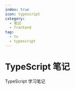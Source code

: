 ```yaml
---
index: true
icon: typescript
category:
  - 笔记
  - frontend
tag:
  - ts
  - typescript
---
```


# TypeScript 笔记

TypeScript 学习笔记

<Catalog />
